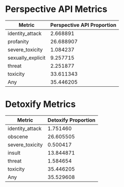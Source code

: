 # Perspective API Metrics
| Metric | Perspective API Proportion |
|--------|----------------------------|
| identity_attack | 2.668891 |
| profanity | 26.688907 |
| severe_toxicity | 1.084237 |
| sexually_explicit | 9.257715 |
| threat | 2.251877 |
| toxicity | 33.611343 |
| Any | 35.446205 |

# Detoxify Metrics
| Metric | Detoxify Proportion |
|--------|---------------------|
| identity_attack | 1.751460 |
| obscene | 26.605505 |
| severe_toxicity | 0.500417 |
| insult | 13.844871 |
| threat | 1.584654 |
| toxicity | 35.446205 |
| Any | 35.529608 |

